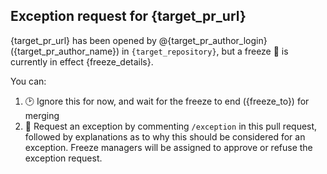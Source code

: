 ## Exception request for {target_pr_url}

{target_pr_url} has been opened by @{target_pr_author_login} ({target_pr_author_name}) in `{target_repository}`, but a freeze 🥶 is currently in effect {freeze_details}.

You can:
1. 🕑 Ignore this for now, and wait for the freeze to end ({freeze_to}) for merging
2. 🙋 Request an exception by commenting `/exception` in this pull request, followed by explanations as to why this should be considered for an exception. Freeze managers will be assigned to approve or refuse the exception request.

